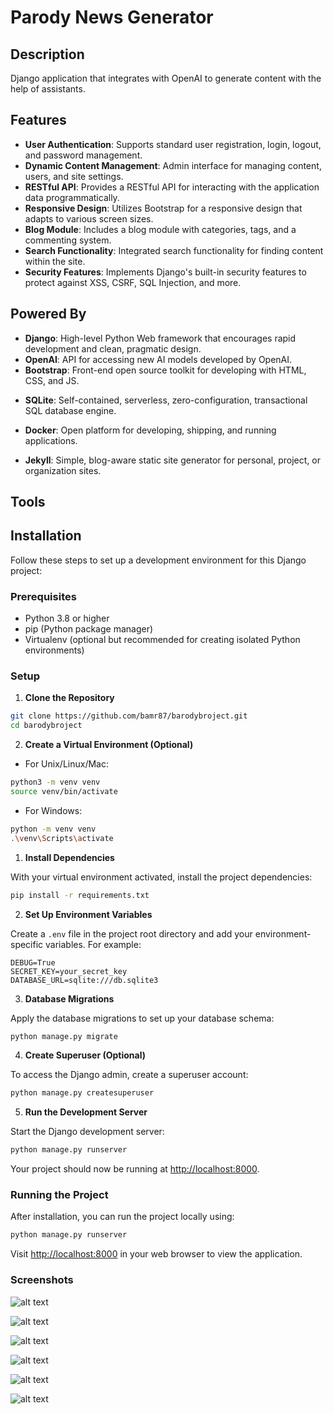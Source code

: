 # Parody News Generator

## Description

Django application that integrates with OpenAI to generate content with the help of assistants.

## Features

- **User Authentication**: Supports standard user registration, login, logout, and password management.
- **Dynamic Content Management**: Admin interface for managing content, users, and site settings.
- **RESTful API**: Provides a RESTful API for interacting with the application data programmatically.
- **Responsive Design**: Utilizes Bootstrap for a responsive design that adapts to various screen sizes.
- **Blog Module**: Includes a blog module with categories, tags, and a commenting system.
- **Search Functionality**: Integrated search functionality for finding content within the site.
- **Security Features**: Implements Django's built-in security features to protect against XSS, CSRF, SQL Injection, and more.

## Powered By

- **Django**: High-level Python Web framework that encourages rapid development and clean, pragmatic design.
- **OpenAI**: API for accessing new AI models developed by OpenAI.
- **Bootstrap**: Front-end open source toolkit for developing with HTML, CSS, and JS.
<!-- - **Tailwind CSS**: Utility-first CSS framework packed with classes like flex, pt-4, text-center, and rotate-90 that can be composed to build any design, directly in your markup. -->
- **SQLite**: Self-contained, serverless, zero-configuration, transactional SQL database engine.
<!-- - **Sphinx**: Python documentation generator that converts reStructuredText files into HTML websites and PDFs. -->
- **Docker**: Open platform for developing, shipping, and running applications.
<!-- - **React**: JavaScript library for building user interfaces. -->
- **Jekyll**: Simple, blog-aware static site generator for personal, project, or organization sites.

## Tools

<!-- - **Selenium**: Portable framework for testing web applications. -->

## Installation

Follow these steps to set up a development environment for this Django project:

### Prerequisites

- Python 3.8 or higher
- pip (Python package manager)
- Virtualenv (optional but recommended for creating isolated Python environments)

### Setup

1. **Clone the Repository**

```bash
git clone https://github.com/bamr87/barodybroject.git
cd barodybroject
```

2. **Create a Virtual Environment (Optional)**

- For Unix/Linux/Mac:

```bash
python3 -m venv venv
source venv/bin/activate
```

- For Windows:

```bash
python -m venv venv
.\venv\Scripts\activate
```

1. **Install Dependencies**

With your virtual environment activated, install the project dependencies:

```bash
pip install -r requirements.txt
```

2. **Set Up Environment Variables**

Create a `.env` file in the project root directory and add your environment-specific variables. For example:

```plaintext
DEBUG=True
SECRET_KEY=your_secret_key
DATABASE_URL=sqlite:///db.sqlite3
```

3. **Database Migrations**

Apply the database migrations to set up your database schema:

```bash
python manage.py migrate
```

4. **Create Superuser (Optional)**

To access the Django admin, create a superuser account:

```bash
python manage.py createsuperuser
```

5. **Run the Development Server**

Start the Django development server:

```bash
python manage.py runserver
```

Your project should now be running at [http://localhost:8000](http://localhost:8000).

### Running the Project

After installation, you can run the project locally using:

```bash
python manage.py runserver
```

Visit [http://localhost:8000](http://localhost:8000) in your web browser to view the application.

### Screenshots

![alt text](/assets/images/home.png)

![alt text](assets/images/roles.png)

![alt text](assets/images/content.png)

![alt text](assets/images/assistants.png)

![alt text](assets/images/messages.png)

![alt text](assets/images/threads.png)